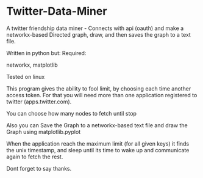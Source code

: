 # Twitter-Data-Miner
A twitter friendship data miner - Connects with api (oauth) and make a networkx-based Directed graph, draw, and then saves the graph to a text file.

Written in python but:
Required: 

networkx,
matplotlib

Tested on linux

This program gives the ability to fool limit, by choosing each time another access token. For that you will need more than one application registered to twitter (apps.twitter.com). 

You can choose how many nodes to fetch until stop

Also you can Save the Graph to a networkx-based text file and draw the Graph using matplotlib.pyplot

When the application reach the maximum limit (for all given keys) it finds the unix timestamp, and sleep until its time to wake up and communicate again to fetch the rest.

Dont forget to say thanks.
